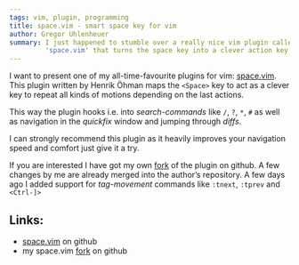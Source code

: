 ```yaml
---
tags: vim, plugin, programming
title: space.vim - smart space key for vim
author: Gregor Uhlenheuer
summary: I just happened to stumble over a really nice vim plugin called
         'space.vim' that turns the space key into a clever action key.
---
```

I want to present one of my all-time-favourite plugins for vim:
[space.vim][1]. This plugin written by Henrik Öhman maps the `<Space>`
key to act as a clever key to repeat all kinds of motions depending on the last
actions.

This way the plugin hooks i.e. into *search-commands* like `/`, `?`, `*`,
`#` as well as navigation in the *quickfix* window and jumping through
*diffs*.

I can strongly recommend this plugin as it heavily improves your navigation
speed and comfort just give it a try.

If you are interested I have got my own [fork][2] of the plugin on github. A
few changes by me are already merged into the author’s repository. A few days
ago I added support for *tag-movement* commands like `:tnext`, `:tprev` and
`<Ctrl-]>`

Links:
------

- [space.vim][1] on github
- my space.vim [fork][2] on github

[1]: http://github.com/spiiph/vim-space
[2]: http://github.com/kongo2002/vim-space

